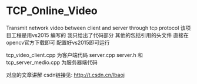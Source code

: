 # TCP_Online_Video
Transmit network video between client and server through tcp protocol
该项目工程是用vs2015 编写的 我只给出了代码部分 其他的包括引用的头文件 直接在opencv官方下载即可
配置好vs2015即可运行


tcp_video_client.cpp 为客户端代码
server.cpp server.h 和tcp_server_medio.cpp 为服务器端代码


对应的文章讲解 csdn链接见: http://t.csdn.cn/lbaoj

